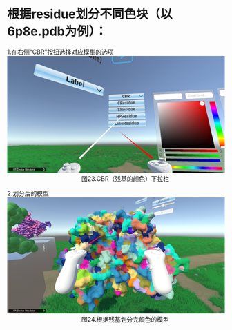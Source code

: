 # 根据residue划分不同色块（以6p8e.pdb为例）：  
1.在右侧“CBR”按钮选择对应模型的选项  
 ![图片23](png/图片23.png "图片23")  
&emsp;&emsp;&emsp;&emsp;&emsp;&emsp;&emsp;&emsp;&emsp;&emsp;&emsp;&emsp;
图23.CBR（残基的颜色）下拉栏  


2.划分后的模型  
 ![图片24](png/图片24.png "图片24")  
&emsp;&emsp;&emsp;&emsp;&emsp;&emsp;&emsp;&emsp;&emsp;&emsp;&emsp;&emsp;
图24.根据残基划分完颜色的模型  
